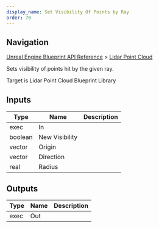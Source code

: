 ```yaml
---
display_name: Set Visibility Of Points by Ray
order: 70
---
```

## Navigation

[Unreal Engine Blueprint API Reference](https://dev.epicgames.com/documentation/en-us/unreal-engine/BlueprintAPI) > [Lidar Point Cloud](https://dev.epicgames.com/documentation/en-us/unreal-engine/BlueprintAPI/LidarPointCloud)

Sets visibility of points hit by the given ray.

Target is Lidar Point Cloud Blueprint Library

## Inputs

| Type | Name | Description |
| --- | --- | --- |
| exec | In |  |
| boolean | New Visibility |  |
| vector | Origin |  |
| vector | Direction |  |
| real | Radius |  |

## Outputs

| Type | Name | Description |
| --- | --- | --- |
| exec | Out |  |
